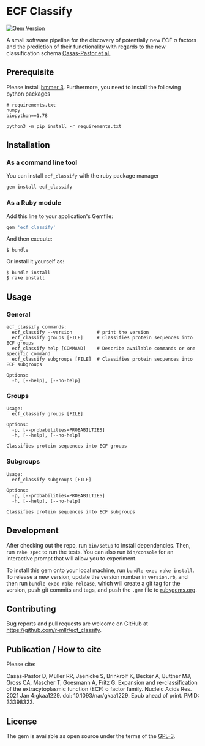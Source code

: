 # ECF Classify

[![Gem Version](https://badge.fury.io/rb/ecf_classify.svg)](https://badge.fury.io/rb/ecf_classify)

A small software pipeline for the discovery of potentially new ECF σ factors and the prediction of their functionality with regards to the new classification schema [Casas-Pastor et al.](https://doi.org/10.1093/nar/gkaa1229)

## Prerequisite

Please install [hmmer 3](http://hmmer.org/documentation.html).
Furthermore, you need to install the following python packages

```
# requirements.txt
numpy
biopython==1.78
```

`python3 -m pip install -r requirements.txt`

## Installation

### As a command line tool

You can install `ecf_classify` with the ruby package manager

```bash
gem install ecf_classify
```

### As a Ruby module

Add this line to your application's Gemfile:

```ruby
gem 'ecf_classify'
```

And then execute:

    $ bundle

Or install it yourself as:

    $ bundle install 
    $ rake install 

## Usage

### General 
```
ecf_classify commands:
  ecf_classify --version         # print the version
  ecf_classify groups [FILE]     # Classifies protein sequences into ECF groups
  ecf_classify help [COMMAND]    # Describe available commands or one specific command
  ecf_classify subgroups [FILE]  # Classifies protein sequences into ECF subgroups

Options:
  -h, [--help], [--no-help]
```

### Groups

```
Usage:
  ecf_classify groups [FILE]

Options:
  -p, [--probabilities=PROBABILTIES]
  -h, [--help], [--no-help]

Classifies protein sequences into ECF groups

```

### Subgroups

```
Usage:
  ecf_classify subgroups [FILE]

Options:
  -p, [--probabilities=PROBABILTIES]
  -h, [--help], [--no-help]

Classifies protein sequences into ECF subgroups

```

## Development

After checking out the repo, run `bin/setup` to install dependencies. Then, run `rake spec` to run the tests. You can also run `bin/console` for an interactive prompt that will allow you to experiment.

To install this gem onto your local machine, run `bundle exec rake install`. To release a new version, update the version number in `version.rb`, and then run `bundle exec rake release`, which will create a git tag for the version, push git commits and tags, and push the `.gem` file to [rubygems.org](https://rubygems.org).

## Contributing

Bug reports and pull requests are welcome on GitHub at https://github.com/r-mllr/ecf_classify.

## Publication / How to cite

Please cite:

Casas-Pastor D, Müller RR, Jaenicke S, Brinkrolf K, Becker A, Buttner MJ, Gross CA, Mascher T, Goesmann A, Fritz G. Expansion and re-classification of the extracytoplasmic function (ECF) σ factor family. Nucleic Acids Res. 2021 Jan 4:gkaa1229. doi: 10.1093/nar/gkaa1229. Epub ahead of print. PMID: 33398323.

## License

The gem is available as open source under the terms of the [GPL-3](https://opensource.org/licenses/GPL-3.0).
